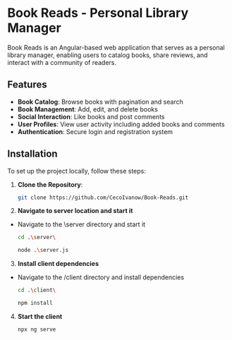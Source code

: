 # Book Reads - Personal Library Manager

Book Reads is an Angular-based web application that serves as a personal library manager, enabling users to catalog books, share reviews, and interact with a community of readers.

## Features

- **Book Catalog**: Browse books with pagination and search
- **Book Management**: Add, edit, and delete books
- **Social Interaction**: Like books and post comments
- **User Profiles**: View user activity including added books and comments
- **Authentication**: Secure login and registration system

## Installation

To set up the project locally, follow these steps:

1. **Clone the Repository**:
   ```bash
   git clone https://github.com/CecoIvanow/Book-Reads.git

2. **Navigate to server location and start it**

- Navigate to the \server directory and start it

   ```bash
   cd .\server\

   node .\server.js   

3. **Install client dependencies**

- Navigate to the /client directory and install dependencies

   ```bash
   cd .\client\

   npm install

4. **Start the client**

    ```bash
    npx ng serve